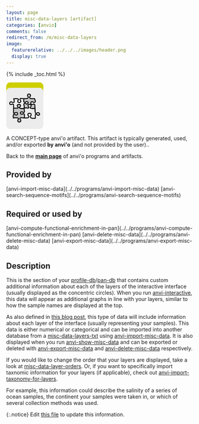 ```yaml
---
layout: page
title: misc-data-layers [artifact]
categories: [anvio]
comments: false
redirect_from: /m/misc-data-layers
image:
  featurerelative: ../../../images/header.png
  display: true
---
```



{% include _toc.html %}


<img src="../../images/icons/CONCEPT.png" alt="CONCEPT" style="width:100px; border:none" />

A CONCEPT-type anvi'o artifact. This artifact is typically generated, used, and/or exported **by anvi'o** (and not provided by the user)..

Back to the **[main page](../../)** of anvi'o programs and artifacts.

## Provided by


<p style="text-align: left" markdown="1"><span class="artifact-p">[anvi-import-misc-data](../../programs/anvi-import-misc-data)</span> <span class="artifact-p">[anvi-search-sequence-motifs](../../programs/anvi-search-sequence-motifs)</span></p>


## Required or used by


<p style="text-align: left" markdown="1"><span class="artifact-r">[anvi-compute-functional-enrichment-in-pan](../../programs/anvi-compute-functional-enrichment-in-pan)</span> <span class="artifact-r">[anvi-delete-misc-data](../../programs/anvi-delete-misc-data)</span> <span class="artifact-r">[anvi-export-misc-data](../../programs/anvi-export-misc-data)</span></p>


## Description

This is the section of your <span class="artifact-n">[profile-db](/software/anvio/help/main/artifacts/profile-db)</span>/<span class="artifact-n">[pan-db](/software/anvio/help/main/artifacts/pan-db)</span> that contains custom additional information about each of the layers of the interactive interface (usually displayed as the concentric circles). When you run <span class="artifact-n">[anvi-interactive](/software/anvio/help/main/programs/anvi-interactive)</span>, this data will appear as additional graphs in line with your layers, similar to how the sample names are displayed at the top. 

As also defined in [this blog post](http://merenlab.org/2017/12/11/additional-data-tables/#views-items-layers-orders-some-anvio-terminology), this type of data will include information about each layer of the interface (usually representing your samples). This data is either numerical or categorical and can be imported into another database from a <span class="artifact-n">[misc-data-layers-txt](/software/anvio/help/main/artifacts/misc-data-layers-txt)</span> using <span class="artifact-n">[anvi-import-misc-data](/software/anvio/help/main/programs/anvi-import-misc-data)</span>. It is also displayed when you run <span class="artifact-n">[anvi-show-misc-data](/software/anvio/help/main/programs/anvi-show-misc-data)</span> and can be exported or deleted with <span class="artifact-n">[anvi-export-misc-data](/software/anvio/help/main/programs/anvi-export-misc-data)</span> and <span class="artifact-n">[anvi-delete-misc-data](/software/anvio/help/main/programs/anvi-delete-misc-data)</span> respectively. 

If you would like to change the order that your layers are displayed, take a look at <span class="artifact-n">[misc-data-layer-orders](/software/anvio/help/main/artifacts/misc-data-layer-orders)</span>. Or, if you want to specifically import taxnomic information for your layers (if applicable), check out <span class="artifact-n">[anvi-import-taxonomy-for-layers](/software/anvio/help/main/programs/anvi-import-taxonomy-for-layers)</span>.

For example, this information could describe the salinity of a series of ocean samples, the continent your samples were taken in, or which of several collection methods was used. 


{:.notice}
Edit [this file](https://github.com/merenlab/anvio/tree/master/anvio/docs/artifacts/misc-data-layers.md) to update this information.

